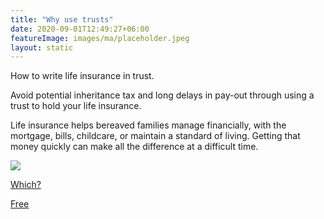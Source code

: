 ```yaml
---
title: "Why use trusts"
date: 2020-09-01T12:49:27+06:00
featureImage: images/ma/placeholder.jpeg
layout: static
---
```


How to write life insurance in trust.

Avoid potential inheritance tax and long delays in pay-out through using a trust to hold your life insurance.

Life insurance helps bereaved families manage financially, with the mortgage, bills, childcare, or maintain a standard of living. Getting that money quickly can make all the difference at a difficult time.

<a class="ma-link" href="https://www.which.co.uk/money/insurance/life-insurance/how-to-write-life-insurance-in-trust-a1pdy5r28lwf"><div class="ma-card ma-card-Wealth"><div class="ma-icon"><img src ="/images/icon-check.png"/></div><div class="ma-name"><p>Which?</p></div><div class="ma-paid-text"><span>Free</span></div></div></a>  

<br/><br/>






